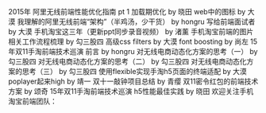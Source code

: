 2015年 阿里无线前端性能优化指南 pt 1 加载期优化 by 晓田 web中的图标 by 大漠 我理解的阿里无线前端“架构”（半鸡汤，少干货） by hongru 写给前端面试者 by 大漠 手机淘宝这三年（更新ppt同步录音视频） by 渚薰 手机淘宝前端的图片相关工作流程梳理 by 勾三股四 高级css filters by 大漠 font boosting by 尚左 15年双11手淘前端技术巡演 前言 by hongru 对无线电商动态化方案的思考（一） by 勾三股四 对无线电商动态化方案的思考（二） by 勾三股四 对无线电商动态化方案的思考（三） by 勾三股四 使用flexible实现手淘h5页面的终端适配 by 大漠 poplayer起来high by 靖一 双十一敲钟项目总结 by 青缨 双11密令红包的前端技术方案 by 颂奇 15年双11手淘前端技术巡演 h5性能最佳实践 by 晓田 欢迎关注手机淘宝前端团队：